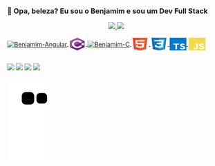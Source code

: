 ### 👋 Opa, beleza? Eu sou o Benjamim e sou um Dev Full Stack

<div align="center">
  <a href="https://github.com/benerees">
  <img height="180em" src="https://github-readme-stats.vercel.app/api?username=benerees&show_icons=true&theme=midnight-purple&PAT_1&include_all_commits=true&count_private=true"/>
  <img height="180em" src="https://github-readme-stats.vercel.app/api/top-langs/?username=benerees&layout=compact&langs_count=16&theme=midnight-purple&PAT_1"/>
</div>
  
<div style="display: inline_block"><br>
  <img align="center" alt="Benjamim-Angular" height="30" width="40" src="https://cdn.jsdelivr.net/gh/devicons/devicon/icons/angularjs/angularjs-original.svg" />
  <img align="center" alt="Benjamim-Csharp" height="30" width="40" src="https://raw.githubusercontent.com/devicons/devicon/master/icons/csharp/csharp-original.svg">
  <img align="center" alt="Benjamim-C" height="30" width="40" src="https://cdn.jsdelivr.net/gh/devicons/devicon/icons/c/c-original.svg" />
  <img align="center" alt="Benjamim-HTML" height="30" width="40" src="https://raw.githubusercontent.com/devicons/devicon/master/icons/html5/html5-original.svg"> 
  <img align="center" alt="Benjamim-CSS" height="30" width="40" src="https://raw.githubusercontent.com/devicons/devicon/master/icons/css3/css3-original.svg">
  <img align="center" alt="Benjamim-Ts" height="30" width="40" src="https://raw.githubusercontent.com/devicons/devicon/master/icons/typescript/typescript-plain.svg">
  <img align="center" alt="Benjamim-Js" height="30" width="40" src="https://raw.githubusercontent.com/devicons/devicon/master/icons/javascript/javascript-plain.svg">  
</div>
  
  ##
 
<div> 
  <a href="https://instagram.com/benerees" target="_blank"><img src="https://img.shields.io/badge/-Instagram-%23E4405F?style=for-the-badge&logo=instagram&logoColor=white" target="_blank"></a> 
  <a href = "mailto:benjamimrees@gmail.com"><img src="https://img.shields.io/badge/-Gmail-%23333?style=for-the-badge&logo=gmail&logoColor=white" target="_blank"></a>
  <a href="https://www.linkedin.com/in/benjamim-rees-pereira-do-nascimento-26189018b/" target="_blank"><img src="https://img.shields.io/badge/-LinkedIn-%230077B5?style=for-the-badge&logo=linkedin&logoColor=white" target="_blank"></a> 
  <a href="https://wa.me/+5512982668747" targe="_bank"><img src="https://img.shields.io/badge/WhatsApp-25D366?style=for-the-badge&logo=whatsapp&logoColor=white"></a>
</div>
  
![Snake animation](https://github.com/benerees/benerees/blob/output/github-contribution-grid-snake.svg)
